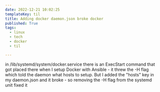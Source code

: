 ```yaml
---
date: 2022-12-21 10:02:25
templateKey: til
title: Adding docker daemon.json broke docker
published: True
tags:
  - linux
  - tech
  - docker
  - til

---
```


in /lib/systemd/system/docker.service there is an ExecStart command that got placed there when I setup Docker with Ansible - it threw the -H flag which told the daemon what hosts to setup. But I added the "hosts" key in my daemon.json and it broke - so removing the -H flag from the systemd unit fixed it
